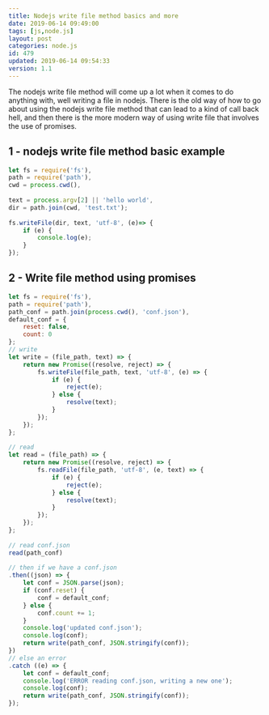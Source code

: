 ```yaml
---
title: Nodejs write file method basics and more
date: 2019-06-14 09:49:00
tags: [js,node.js]
layout: post
categories: node.js
id: 479
updated: 2019-06-14 09:54:33
version: 1.1
---
```


The nodejs write file method will come up a lot when it comes to do anything with, well writing a file in nodejs. There is the old way of how to go about using the nodejs write file method that can lead to a kind of call back hell, and then there is the more modern way of using write file that involves the use of promises.

<!-- more -->

## 1 - nodejs write file method basic example

```js
let fs = require('fs'),
path = require('path'),
cwd = process.cwd(),
 
text = process.argv[2] || 'hello world',
dir = path.join(cwd, 'test.txt');
 
fs.writeFile(dir, text, 'utf-8', (e)=> {
    if (e) {
        console.log(e);
    }
});
```

## 2 - Write file method using promises

```js
let fs = require('fs'),
path = require('path'),
path_conf = path.join(process.cwd(), 'conf.json'),
default_conf = {
    reset: false,
    count: 0
};
// write
let write = (file_path, text) => {
    return new Promise((resolve, reject) => {
        fs.writeFile(file_path, text, 'utf-8', (e) => {
            if (e) {
                reject(e);
            } else {
                resolve(text);
            }
        });
    });
};
 
// read
let read = (file_path) => {
    return new Promise((resolve, reject) => {
        fs.readFile(file_path, 'utf-8', (e, text) => {
            if (e) {
                reject(e);
            } else {
                resolve(text);
            }
        });
    });
};
 
// read conf.json
read(path_conf)
 
// then if we have a conf.json
.then((json) => {
    let conf = JSON.parse(json);
    if (conf.reset) {
        conf = default_conf;
    } else {
        conf.count += 1;
    }
    console.log('updated conf.json');
    console.log(conf);
    return write(path_conf, JSON.stringify(conf));
})
// else an error
.catch ((e) => {
    let conf = default_conf;
    console.log('ERROR reading conf.json, writing a new one');
    console.log(conf);
    return write(path_conf, JSON.stringify(conf));
});
```